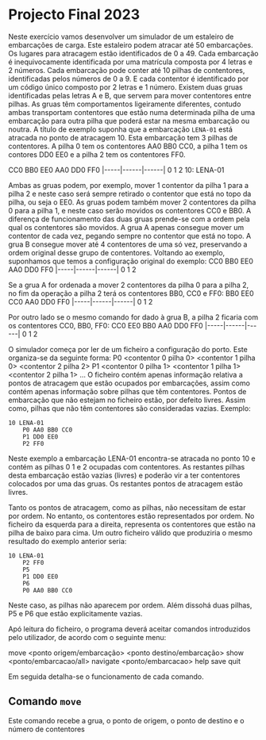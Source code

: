 # Projecto Final 2023

Neste exercício vamos desenvolver um simulador de um estaleiro de embarcações de carga. 
Este estaleiro podem atracar até 50 embarcações. Os lugares para atracagem estão identificados de 0 a 49. Cada embarcação é inequivocamente identificada por uma matrícula composta por 4 letras e 2 números. 
Cada embarcação pode conter até 10 pilhas de contentores, identificadas pelos números de 0 a 9. E cada contentor é identificado por um código único composto por 2 letras e 1 número.
Existem duas gruas identificadas pelas letras A e B, que servem para mover contentores entre pilhas. As gruas têm comportamentos ligeiramente diferentes, contudo ambas transportam contentores que estão numa determinada pilha de uma embarcação para outra pilha que poderá estar na mesma embarcação ou noutra. A título de exemplo suponha que a embarcação `LENA-01` está atracada no ponto de atracagem 10. Esta embarcação tem 3 pilhas de contentores. A pilha 0 tem os contentores AA0 BB0 CC0, a pilha 1 tem os contores DD0 EE0 e a pilha 2 tem os contentores FF0.

  CC0
  BB0   EE0
  AA0   DD0    FF0
|-----|------|------|
   0     1      2
10: LENA-01


Ambas as gruas podem, por exemplo, mover 1 contentor da pilha 1 para a pilha 2 e neste caso será sempre retirado o contentor que está no topo da pilha, ou seja o EE0. As gruas podem também mover 2 contentores da pilha 0 para a pilha 1, e neste caso serão movidos os contentores CC0 e BB0.
A diferença de funcionamento das duas gruas prende-se com a ordem pela qual os contentores são movidos. A grua A apenas consegue mover um contentor de cada vez, pegando sempre no contentor que está no topo. A grua B consegue mover até 4 contentores de uma só vez, preservando a ordem original desse grupo de contentores. Voltando ao exemplo, suponhamos que temos a configuração original do exemplo:
  CC0
  BB0   EE0
  AA0   DD0    FF0
|-----|------|------|
   0     1      2
   
Se a grua A for ordenada a mover 2 contentores da pilha 0 para a pilha 2, no fim da operação a pilha 2 terá os contentores BB0, CC0 e FF0:
               BB0
        EE0    CC0
  AA0   DD0    FF0
|-----|------|------|
   0     1      2

Por outro lado se o mesmo comando for dado à grua B, a pilha 2 ficaria com os contentores CC0, BB0, FF0:
               CC0
        EE0    BB0
  AA0   DD0    FF0
|-----|------|------|
   0     1      2 


O simulador começa por ler de um ficheiro a configuração do porto. Este organiza-se da seguinte forma:
<ponto de atracagem> <matricula>
	P0 <contentor 0 pilha 0> <contentor 1 pilha 0> <contentor 2 pilha 2>
	P1 <contentor 0 pilha 1> <contentor 1 pilha 1> <contentor 2 pilha 1>
...
O ficheiro contém apenas informação relativa a pontos de atracagem que estão ocupados por embarcações, assim como contém apenas informação sobre pilhas que têm contentores. Pontos de embarcação que não estejam no ficheiro estão, por defeito livres. Assim como, pilhas que não têm contentores são consideradas vazias. Exemplo:
```
10 LENA-01
	P0 AA0 BB0 CC0
	P1 DD0 EE0
	P2 FF0
```
Neste exemplo a embarcação LENA-01 encontra-se atracada no ponto 10 e contém as pilhas 0 1 e 2 ocupadas com contentores. As restantes pilhas desta embarcação estão vazias (livres) e poderão vir a ter contentores colocados por uma das gruas. Os restantes pontos de atracagem estão livres.

Tanto os pontos de atracagem, como as pilhas, não necessitam de estar por ordem. No entanto, os contentores estão representados por ordem. No ficheiro da esquerda para a direita, representa os contentores que estão na pilha de baixo para cima. Um outro ficheiro válido que produziria o mesmo resultado do exemplo anterior seria:
```
10 LENA-01
	P2 FF0
	P5
	P1 DD0 EE0	
	P6
	P0 AA0 BB0 CC0
```
Neste caso, as pilhas não aparecem por ordem. Além dissohá duas pilhas, P5 e P6 que estão explicitamente vazias.


Apó leitura do ficheiro, o programa deverá aceitar comandos introduzidos pelo utilizador, de acordo com o seguinte menu:

move <grua> <ponto origem/embarcação> <ponto destino/embarcação> <numero de contentores>
show <ponto/embarcacao/all>
navigate <ponto/embarcacao> <ponto destino>
help
save <filename>
quit

Em seguida detalha-se o funcionamento de cada comando.

## Comando `move`
Este comando recebe a grua, o ponto de origem, o ponto de destino e o número de contentores







